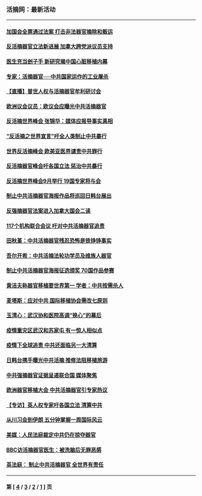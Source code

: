### 活摘网：最新活动
---
#### [加国会全票通过法案 打击非法器官摘除和贩运](../../pages/nf5883/n13884924.md?02170430) 
#### [反活摘器官立法新进展 加拿大跨党派议员支持](../../pages/nf5883/n13876061.md?02170430) 
#### [医生充当刽子手 新研究揭中国心脏移植内幕](../../pages/nf5883/n13772291.md?02170430) 
#### [专家：活摘器官──中共国家运作的工业屠杀](../../pages/nf5883/n13761178.md?02170430) 
#### [【直播】普世人权与活摘器官牟利研讨会](../../pages/nf5883/n13425146.md?02170430) 
#### [欧洲议会议员：欧议会应曝光中共活摘器官](../../pages/nf5883/n13336571.md?02170430) 
#### [反活摘世界峰会 张锦华：媒体应报导事实真相](../../pages/nf5883/n13278502.md?02170430) 
#### [“反活摘之世界宣言”吁全人类制止中共暴行](../../pages/nf5883/n13259730.md?02170430) 
#### [世界反活摘峰会 欧美亚医界谴责中共罪行](../../pages/nf5883/n13253550.md?02170430) 
#### [反活摘器官峰会吁各国立法 惩治中共暴行](../../pages/nf5883/n13245052.md?02170430) 
#### [反活摘世界峰会9月举行 19国专家将与会](../../pages/nf5883/n13201492.md?02170430) 
#### [制止中共活摘器官海报作品将巡回日韩台展出](../../pages/nf5883/n13177791.md?02170430) 
#### [反强摘器官法案进入加拿大国会二读](../../pages/nf5883/n13033450.md?02170430) 
#### [117个机构联合会议 吁对中共活摘器官追责](../../pages/nf5883/n12775087.md?02170430) 
#### [田秋堇：中共活摘器官残忍恐怖是铁铮铮事实](../../pages/nf5883/n12702148.md?02170430) 
#### [吾尔开希：中共活摘法轮功学员及维族人器官](../../pages/nf5883/n12693197.md?02170430) 
#### [制止中共活摘器官海报征选颁奖 70国作品参赛](../../pages/nf5883/n12692050.md?02170430) 
#### [黄洁夫称器官移植要世界第一 学者：中共按需杀人](../../pages/nf5883/n12572329.md?02170430) 
#### [麦塔斯：应对中共 国际移植协会需改七原则](../../pages/nf5883/n12514711.md?02170430) 
#### [玉清心：武汉协和医院高调“换心”的幕后](../../pages/nf5883/n12298730.md?02170430) 
#### [疫情重灾区武汉和苏家屯 有一惊人相似点](../../pages/nf5883/n12150824.md?02170430) 
#### [疫情下全球追责 中共还面临另一大清算](../../pages/nf5883/n12070397.md?02170430) 
#### [日韩台携手曝光中共活摘 推修法阻移植旅游](../../pages/nf5883/n11712046.md?02170430) 
#### [中共强摘器官证据呈递联合国 媒体聚焦](../../pages/nf5883/n11546426.md?02170430) 
#### [欧洲器官移植大会 中共活摘器官引专家热议](../../pages/nf5883/n11539095.md?02170430) 
#### [【专访】英人权专家吁各国立法 清算中共](../../pages/nf5883/n11367315.md?02170430) 
#### [从川习会到伊朗 五分钟掌握一周国际风云](../../pages/nf5883/n11338520.md?02170430) 
#### [美媒：人民法庭裁定中共仍在掠夺器官](../../pages/nf5883/n11334897.md?02170430) 
#### [BBC访活摘器官医生：被洗脑后无罪恶感](../../pages/nf5883/n11335935.md?02170430) 
#### [英法庭： 制止中共活摘器官 全世界有责任](../../pages/nf5883/n11330691.md?02170430) 

---
#### 第 [ [4](./4.md?02170430) / [3](./3.md?02170430) / [2](./2.md?02170430) / [1](./1.md?02170430) ] 页
